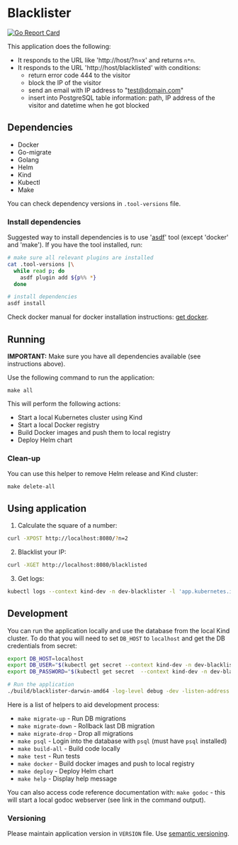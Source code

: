 # Blacklister
[![Go Report Card](https://goreportcard.com/badge/github.com/gp42/pf-demo)](https://goreportcard.com/report/github.com/gp42/pf-demo)

This application does the following:
* It responds to the URL like 'http://host/?n=x' and returns `n*n`.
* It responds to the URL 'http://host/blacklisted' with conditions:
  * return error code 444 to the visitor
  * block the IP of the visitor
  * send an email with IP address to "test@domain.com"
  * insert into PostgreSQL table information: path, IP address of the visitor and datetime when he
    got blocked

## Dependencies
* Docker
* Go-migrate
* Golang
* Helm
* Kind
* Kubectl
* Make

You can check dependency versions in `.tool-versions` file.

### Install dependencies
Suggested way to install dependencies is to use '[asdf](https://github.com/asdf-vm/asdf)' tool
(except 'docker' and 'make').
If you have the tool installed, run:
```bash
# make sure all relevant plugins are installed
cat .tool-versions |\
  while read p; do
    asdf plugin add ${p%% *}
  done

# install dependencies
asdf install
```

Check docker manual for docker installation instructions:
[get docker](https://docs.docker.com/get-docker/).

## Running
**IMPORTANT:** Make sure you have all dependencies available (see instructions above).

Use the following command to run the application:
```
make all
```

This will perform the following actions:
- Start a local Kubernetes cluster using Kind
- Start a local Docker registry
- Build Docker images and push them to local registry
- Deploy Helm chart

### Clean-up
You can use this helper to remove Helm release and Kind cluster:
```
make delete-all
```

## Using application
1. Calculate the square of a number:
```bash
curl -XPOST http://localhost:8080/?n=2
```
2. Blacklist your IP:
```bash
curl -XGET http://localhost:8080/blacklisted
```
3. Get logs:
```bash
kubectl logs --context kind-dev -n dev-blacklister -l 'app.kubernetes.io/name=blacklister' -f
```

## Development
You can run the application locally and use the database from the local Kind cluster. To do that you
will need to set `DB_HOST` to `localhost` and get the DB credentials from secret:
```bash
export DB_HOST=localhost
export DB_USER="$(kubectl get secret --context kind-dev -n dev-blacklister "blacklister-blacklister-writer-user.ops-dev-blacklister-db.credentials.postgresql.acid.zalan.do" -o go-template='{{.data.username|base64decode}}')"
export DB_PASSWORD="$(kubectl get secret  --context kind-dev -n dev-blacklister "blacklister-blacklister-writer-user.ops-dev-blacklister-db.credentials.postgresql.acid.zalan.do" -o go-template='{{.data.password|base64decode}}')"

# Run the application
./build/blacklister-darwin-amd64 -log-level debug -dev -listen-address "0.0.0.0:8081"
```

Here is a list of helpers to aid development process:
* `make migrate-up` - Run DB migrations
* `make migrate-down` - Rollback last DB migration
* `make migrate-drop` - Drop all migrations
* `make psql` - Login into the database with `psql` (must have `psql` installed)
* `make build-all` - Build code locally
* `make test` - Run tests
* `make docker` - Build docker images and push to local registry
* `make deploy` - Deploy Helm chart
* `make help` - Display help message

You can also access code reference documentation with: `make godoc` - this will start a local godoc
webserver (see link in the command output).

### Versioning
Please maintain application version in `VERSION` file. Use [semantic
versioning](https://semver.org/).

